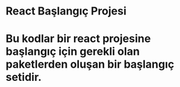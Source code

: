 # React Başlangıç Projesi

# Bu kodlar bir react projesine başlangıç için gerekli olan paketlerden oluşan bir başlangıç setidir.
